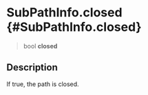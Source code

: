 SubPathInfo.closed {#SubPathInfo.closed}
==================

> bool **closed**

Description
-----------

If true, the path is closed.

